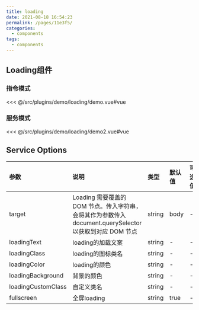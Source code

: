 ```yaml
---
title: loading
date: 2021-08-18 16:54:23
permalink: /pages/11e3f5/
categories:
  - components
tags:
  - components
---
```

## Loading组件

### 指令模式

<InitDemoBlock>
  <loading-demo/>
</InitDemoBlock>

<<< @/src/plugins/demo/loading/demo.vue#vue

### 服务模式

<InitDemoBlock>
  <loading-demo2/>
</InitDemoBlock>

<<< @/src/plugins/demo/loading/demo2.vue#vue



## Service Options

参数	| 说明	| 类型	| 默认值	| 可选值
:--- | :---| :--- | :--- | :---
target | Loading 需要覆盖的 DOM 节点。传入字符串，会将其作为参数传入 document.querySelector以获取到对应 DOM 节点 | string | body | -
loadingText | loading的加载文案 | string | - | -
loadingClass | loading的图标类名 | string | - | -
loadingColor | loading的颜色 | string | - | -
loadingBackground | 背景的颜色 | string | - | -
loadingCustomClass | 自定义类名 | string | - | -
fullscreen | 全屏loading | string | true | -